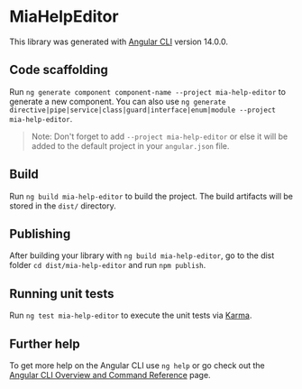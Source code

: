 # MiaHelpEditor

This library was generated with [Angular CLI](https://github.com/angular/angular-cli) version 14.0.0.

## Code scaffolding

Run `ng generate component component-name --project mia-help-editor` to generate a new component. You can also use `ng generate directive|pipe|service|class|guard|interface|enum|module --project mia-help-editor`.

> Note: Don't forget to add `--project mia-help-editor` or else it will be added to the default project in your `angular.json` file.

## Build

Run `ng build mia-help-editor` to build the project. The build artifacts will be stored in the `dist/` directory.

## Publishing

After building your library with `ng build mia-help-editor`, go to the dist folder `cd dist/mia-help-editor` and run `npm publish`.

## Running unit tests

Run `ng test mia-help-editor` to execute the unit tests via [Karma](https://karma-runner.github.io).

## Further help

To get more help on the Angular CLI use `ng help` or go check out the [Angular CLI Overview and Command Reference](https://angular.io/cli) page.
